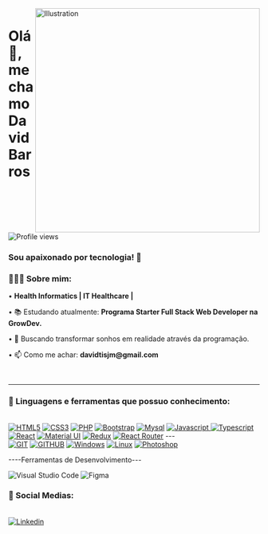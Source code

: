 <img align="right" src="https://i.pinimg.com/originals/e4/26/70/e426702edf874b181aced1e2fa5c6cde.gif" alt="Illustration" title="Illustration Storyset" width=450/>
    
<h1 align="left">Olá 👋, me chamo David Barros</h1>

![Profile views](https://gpvc.arturio.dev/davidbarrosti)

<h3 align="left">Sou apaixonado por tecnologia! 🚀</h3>

<div align="left">
    <h3>👨🏽‍💻 Sobre mim:</h3>
        <p>•  <b>Health Informatics | IT Healthcare |</b></p>
        <p>• 📚 Estudando atualmente: <b>Programa Starter Full Stack Web Developer na GrowDev.</b></p>
        <p>• 💬  Buscando transformar sonhos em realidade através da programação.</b></p>
        <p>• 📫 Como me achar: <b>davidtisjm@gmail.com</b></p>
</div><br>
    
---

<div>
  <h3>🧰 Linguagens e ferramentas que possuo conhecimento:</h3><br>
    <a href="https://"><img src="https://img.shields.io/static/v1?label=&message=HTML5&color=%23E34F26&style=for-the-badge&logo=html5&logoColor=whitesmoke" alt="HTML5"></a>
    <a href="https://"><img src="https://img.shields.io/static/v1?label=&message=CSS3&color=%231572B6&style=for-the-badge&logo=css3&logoColor=whitesmoke" alt="CSS3"></a>
    <a href="https://"><img src="https://img.shields.io/badge/PHP-777BB4?style=for-the-badge&logo=php&logoColor=white" alt="PHP"></a>
    <a href="https://"><img src="https://img.shields.io/badge/Bootstrap-563D7C?style=for-the-badge&logo=bootstrap&logoColor=white" alt="Bootstrap"></a>
    <a href="https://"><img src="https://img.shields.io/badge/MySQL-00000F?style=for-the-badge&logo=mysql&logoColor=white" alt="Mysql"></a>
    <a href="https://"><img src="https://img.shields.io/static/v1?label=&message=Javascript&color=%23F7DF1E&style=for-the-badge&logo=javascript&logoColor=grey" alt="Javascript"> </a>
    <a href="https://"><img src="https://img.shields.io/badge/TypeScript-007ACC?style=for-the-badge&logo=typescript&logoColor=white" alt="Typescript"></a>
    <a href="https://"><img src="https://img.shields.io/badge/React-20232A?style=for-the-badge&logo=react&logoColor=61DAFB" alt="React"></a>
    <a href="https://"><img src="https://img.shields.io/badge/Material--UI-0081CB?style=for-the-badge&logo=material-ui&logoColor=white" alt="Material UI"></a>
    <a href="https://"><img src="https://img.shields.io/badge/Redux-593D88?style=for-the-badge&logo=redux&logoColor=white" alt="Redux"></a>
    <a href="https://"><img src="https://img.shields.io/badge/React_Router-CA4245?style=for-the-badge&logo=react-router&logoColor=white" alt="React Router"></a>
    ---

<div>
    <a href="https://"><img src="https://img.shields.io/static/v1?label=&message=GIT&color=%23F05032&style=for-the-badge&logo=git&logoColor=whitesmoke" alt="GIT"></a>
    <a href="https://"><img src="https://img.shields.io/static/v1?label=&message=GITHUB&color=%23181717&style=for-the-badge&logo=github&logoColor=whitesmoke" alt="GITHUB"></a>
    <a href="https://"><img src="https://img.shields.io/badge/Windows-017AD7?style=for-the-badge&logo=windows&logoColor=white" alt="Windows"></a>
    <a href="https://"><img src="https://img.shields.io/badge/Linux-E34F26?style=for-the-badge&logo=linux&logoColor=black" alt="Linux"></a>
    <a href="https://"><img src="https://aleen42.github.io/badges/src/photoshop.svg" alt="Photoshop"></a>
</div>
    
----Ferramentas de Desenvolvimento---

  ![Visual Studio Code](https://img.shields.io/badge/-Visual%20Studio%20Code-333333?style=flat&logo=visual-studio-code&logoColor=007ACC)
  ![Figma](https://img.shields.io/badge/-Figma-333333?style=flat&logo=figma&logoColor=007ACC)
 <br/>
    <h3>📱 Social Medias:</h3><br>
    <a href="https://www.linkedin.com/in/davidbarrosti/" target="_blank"><img src="https://img.shields.io/static/v1?label=&message=Linkedin&color=0A66C2&style=for-the-badge&logo=linkedin&logoColor=whitesmoke" alt="Linkedin"></a>
</div>
